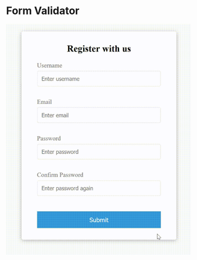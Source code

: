 # Form Validator

![form validator](https://github.com/DeveloperDanX/form-validator/blob/master/Form%20validator/formValidator.gif)
